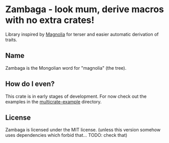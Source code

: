 # Zambaga - look mum, derive macros with no extra crates!

Library inspired by [Magnolia](https://github.com/softwaremill/magnolia) for terser and easier automatic derivation of traits.

## Name
Zambaga is the Mongolian word for "magnolia" (the tree).

## How do I even?
This crate is in early stages of development. For now check out the examples in the [multicrate-example](multicrate-example) directory.

## License
Zambaga is licensed under the MIT license. (unless this version somehow uses dependencies which forbid that... TODO: check that)